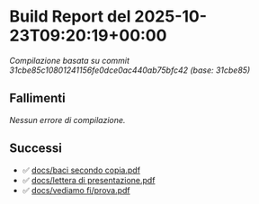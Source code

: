 # Build Report del 2025-10-23T09:20:19+00:00

_Compilazione basata su commit 31cbe85c10801241156fe0dce0ac440ab75bfc42 (base: 31cbe85)_

## Fallimenti
_Nessun errore di compilazione._

## Successi
- ✅ [docs/baci secondo copia.pdf](docs/baci%20secondo%20copia.pdf)
- ✅ [docs/lettera di presentazione.pdf](docs/lettera%20di%20presentazione.pdf)
- ✅ [docs/vediamo fi/prova.pdf](docs/vediamo%20fi/prova.pdf)
